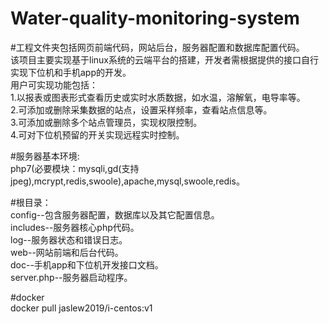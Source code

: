 # Water-quality-monitoring-system
#工程文件夹包括网页前端代码，网站后台，服务器配置和数据库配置代码。  
该项目主要实现基于linux系统的云端平台的搭建，开发者需根据提供的接口自行实现下位机和手机app的开发。  
用户可实现功能包括：  
1.以报表或图表形式查看历史或实时水质数据，如水温，溶解氧，电导率等。  
2.可添加或删除采集数据的站点，设置采样频率，查看站点信息等。    
3.可添加或删除多个站点管理员，实现权限控制。  
4.可对下位机预留的开关实现远程实时控制。  

#服务器基本环境:  
php7(必要模块：mysqli,gd(支持jpeg),mcrypt,redis,swoole),apache,mysql,swoole,redis。

#根目录：  
config--包含服务器配置，数据库以及其它配置信息。  
includes--服务器核心php代码。  
log--服务器状态和错误日志。  
web--网站前端和后台代码。  
doc--手机app和下位机开发接口文档。  
server.php--服务器启动程序。  

#docker  
docker pull jaslew2019/i-centos:v1
